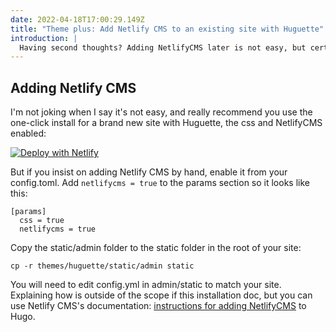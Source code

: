 ```yaml
---
date: 2022-04-18T17:00:29.149Z
title: "Theme plus: Add Netlify CMS to an existing site with Huguette"
introduction: |
  Having second thoughts? Adding NetlifyCMS later is not easy, but certainly possible!
---
```

## Adding Netlify CMS

I'm not joking when I say it's not easy, and really recommend you use the one-click install for a brand new site with Huguette, the css and NetlifyCMS enabled:

[![Deploy with Netlify](https://www.netlify.com/img/deploy/button.svg)](https://app.netlify.com/start/deploy?repository=https://github.com/cathelijne/hugo-huguette-example&stack=cms)

But if you insist on adding Netlify CMS by hand, enable it from your config.toml. Add `netlifycms = true` to the params section so it looks like this:
```
[params]
  css = true
  netlifycms = true
```
Copy the static/admin folder to the static folder in the root of your site:
```
cp -r themes/huguette/static/admin static
```
You will need to edit config.yml in admin/static to match your site. Explaining how is outside of the scope if this installation doc, but you can use Netlify CMS's documentation: [instructions for adding NetlifyCMS](https://www.netlifycms.org/docs/hugo/) to Hugo.